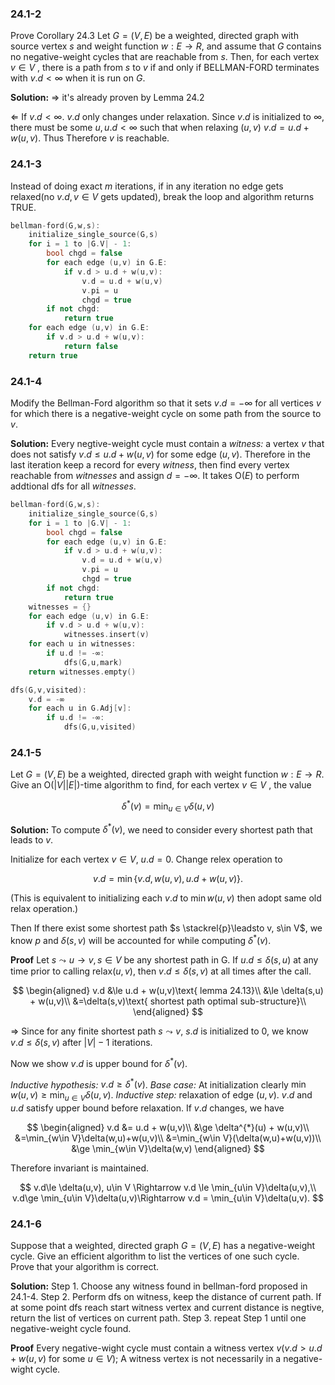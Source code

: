 ### 24.1-2
Prove Corollary 24.3
Let $G=(V,E)$ be a weighted, directed graph with source vertex $s$ and weight function $w:E \rightarrow R$, and assume that $G$ contains no negative-weight cycles that are reachable from $s$. Then, for each vertex $v\in V$ , there is a path from $s$ to $v$ if and only if BELLMAN-FORD terminates with $v.d < \infty$ when it is run on $G$.

**Solution:**
$\Rightarrow$ it's already proven by Lemma 24.2

$\Leftarrow$ If $v.d < \infty$. $v.d$ only changes under relaxation. Since $v.d$ is initialized to $\infty$, there must be some $u,u.d < \infty$ such that when relaxing $(u,v)$ $v.d=u.d+w(u,v)$. Thus Therefore $v$ is reachable.

### 24.1-3
Instead of doing exact $m$ iterations, if in any iteration no edge gets relaxed(no $v.d,v\in V$ gets updated), break the loop and algorithm returns TRUE.

```C++
bellman-ford(G,w,s):
    initialize_single_source(G,s)
    for i = 1 to |G.V| - 1:
        bool chgd = false
        for each edge (u,v) in G.E:
            if v.d > u.d + w(u,v):
                v.d = u.d + w(u,v)
                v.pi = u
                chgd = true
        if not chgd:
            return true
    for each edge (u,v) in G.E:
        if v.d > u.d + w(u,v):
            return false
    return true
```

### 24.1-4
Modify the Bellman-Ford algorithm so that it sets $v.d=- \infty$ for all vertices $v$ for which there is a negative-weight cycle on some path from the source to $v$.

**Solution:**
Every negtive-weight cycle must contain a *witness:* a vertex $v$ that does not satisfy $v.d \le u.d + w(u,v)$ for some edge $(u,v)$. Therefore in the last iteration keep a record for every *witness*, then find every vertex reachable from $witnesses$ and assign $d=- \infty$.
It takes $\text{O}(E)$ to perform addtional dfs for all *witnesses*.

```C++
bellman-ford(G,w,s):
    initialize_single_source(G,s)
    for i = 1 to |G.V| - 1:
        bool chgd = false
        for each edge (u,v) in G.E:
            if v.d > u.d + w(u,v):
                v.d = u.d + w(u,v)
                v.pi = u
                chgd = true
        if not chgd:
            return true
    witnesses = {}
    for each edge (u,v) in G.E:
        if v.d > u.d + w(u,v):
            witnesses.insert(v)
    for each u in witnesses:
        if u.d != -∞:
            dfs(G,u,mark)
    return witnesses.empty()

dfs(G,v,visited):
    v.d = -∞
    for each u in G.Adj[v]:
        if u.d != -∞:
            dfs(G,u,visited)
```

### 24.1-5
Let $G=(V,E)$ be a weighted, directed graph with weight function $w:E \rightarrow R$. Give an $\text{O}(|V||E|)$-time algorithm to find, for each vertex $v\in V$ , the value

$$
\delta^{*}(v)=\min_{u\in V}\delta(u,v)
$$

**Solution:**
To compute $\delta^{*}(v)$, we need to consider every shortest path that leads to $v$.

Initialize for each vertex $v\in V$, $u.d = 0$.
Change relex operation to

$$
v.d = \min\{v.d,w(u,v),u.d+w(u,v)\}.
$$


(This is equivalent to initializing 
each $v.d$ to $\min w(u,v)$ then adopt same old relax operation.)

Then If there exist some shortest path $s \stackrel{p}\leadsto v, s\in V$, we know $p$ and $\delta(s,v)$ will be accounted for while computing $\delta^{*}(v)$.

**Proof**
Let $s \leadsto u \rightarrow v, s\in V$ be any shortest path in G. If $u.d \le \delta(s,u)$ at any time prior to calling $\text{relax}(u,v)$, then $v.d \le \delta(s,v)$ at all times after the call.

$$
\begin{aligned}
v.d &\le u.d + w(u,v)\text{     lemma 24.13}\\
&\le \delta(s,u) + w(u,v)\\
&=\delta(s,v)\text{ shortest path optimal sub-structure}\\
\end{aligned}
$$

$\Rightarrow$ Since for any finite shortest path $s \leadsto v$, $s.d$ is initialized to 0, we know $v.d\le \delta(s,v)$ after $|V|-1$ iterations.

Now we show $v.d$ is upper bound for $\delta^{*}(v)$.

*Inductive hypothesis:* $v.d \ge \delta^{*}(v)$.
*Base case:* At initialization clearly $\min w(u,v) \ge \min_{u\in V}\delta(u,v)$.
*Inductive step:* relaxation of edge $(u,v)$. $v.d$ and $u.d$ satisfy upper bound before relaxation. If $v.d$ changes, we have

$$
\begin{aligned}
v.d &= u.d + w(u,v)\\
&\ge \delta^{*}(u) + w(u,v)\\
&=\min_{w\in V}\delta(w,u)+w(u,v)\\
&=\min_{w\in V}(\delta(w,u)+w(u,v))\\
&\ge \min_{w\in V}\delta(w,v)
\end{aligned}
$$

Therefore invariant is maintained.

$$
v.d\le \delta(u,v), u\in V \Rightarrow
v.d \le \min_{u\in V}\delta(u,v),\\
v.d\ge \min_{u\in V}\delta(u,v)\Rightarrow
v.d = \min_{u\in V}\delta(u,v).
$$

### 24.1-6
Suppose that a weighted, directed graph $G=(V,E)$ has a negative-weight cycle. Give an efficient algorithm to list the vertices of one such cycle. Prove that your algorithm is correct.

**Solution:**
Step 1. Choose any witness found in bellman-ford proposed in 24.1-4.
Step 2. Perform dfs on witness, keep the distance of current path. If at some point dfs reach start witness vertex and current distance is negtive, return the list of vertices on current path.
Step 3. repeat Step 1 until one negative-weight cycle found.

**Proof**
Every negative-wight cycle must contain a witness vertex $v$($v.d > u.d + w(u,v)$ for some $u\in V$); A witness vertex is not necessarily in a negative-wight cycle.

